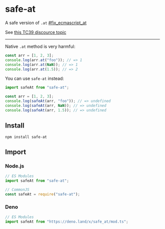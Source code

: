 # safe-at

A safe version of `.at` [#fix_ecmascript_at](https://twitter.com/hashtag/fix_ecmascript_at)

See [this TC39 discource topic](https://es.discourse.group/t/fix-at/983)

---

Native `.at` method is very harmful:

```js
const arr = [1, 2, 3];
console.log(arr.at("foo")); // => 1
console.log(arr.at(NaN)); // => 1
console.log(arr.at(1.5)); // => 2
```

You can use `safe-at` instead:

```js
import safeAt from "safe-at";

const arr = [1, 2, 3];
console.log(safeAt(arr, "foo")); // => undefined
console.log(safeAt(arr, NaN)); // => undefined
console.log(safeAt(arr, 1.5)); // => undefined
```

## Install

```console
npm install safe-at
```

## Import

### Node.js

```js
// ES Modules
import safeAt from "safe-at";
```

```js
// CommonJS
const safeAt = require("safe-at");
```

### Deno

```js
// ES Modules
import safeAt from "https://deno.land/x/safe_at/mod.ts";
```
